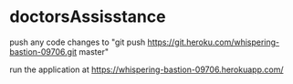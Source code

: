 # doctorsAssisstance

push any code changes to "git push https://git.heroku.com/whispering-bastion-09706.git master"

run the application at https://whispering-bastion-09706.herokuapp.com/
